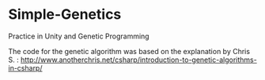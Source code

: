 # Simple-Genetics
Practice in Unity and Genetic Programming

The code for the genetic algorithm was based on the explanation by Chris S. : http://www.anotherchris.net/csharp/introduction-to-genetic-algorithms-in-csharp/
